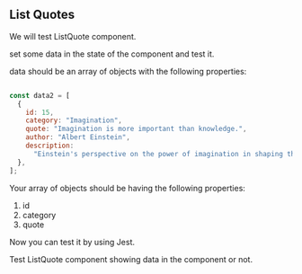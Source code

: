 ## List Quotes

We will test ListQuote component.

set some data in the state of the component and test it.

data should be an array of objects with the following properties:

```jsx

const data2 = [
  {
    id: 15,
    category: "Imagination",
    quote: "Imagination is more important than knowledge.",
    author: "Albert Einstein",
    description:
      "Einstein's perspective on the power of imagination in shaping the future.",
  },
];

```

Your array of objects should be having the following properties:

1. id
2. category
3. quote

Now you can test it by using Jest.

Test ListQuote component showing data in the component or not.